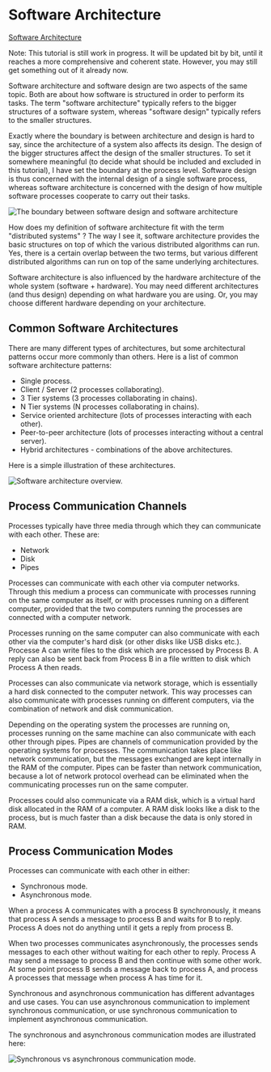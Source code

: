# Software Architecture

[Software Architecture](https://jenkov.com/tutorials/software-architecture/index.html)

Note: This tutorial is still work in progress. It will be updated bit by bit, until it reaches a more comprehensive and coherent state. However, you may still get something out of it already now.

Software architecture and software design are two aspects of the same topic. Both are about how software is structured in order to perform its tasks. The term "software architecture" typically refers to the bigger structures of a software system, whereas "software design" typically refers to the smaller structures.

Exactly where the boundary is between architecture and design is hard to say, since the architecture of a system also affects its design. The design of the bigger structures affect the design of the smaller structures. To set it somewhere meaningful (to decide what should be included and excluded in this tutorial), I have set the boundary at the process level. Software design is thus concerned with the internal design of a single software process, whereas software architecture is concerned with the design of how multiple software processes cooperate to carry out their tasks.

![The boundary between software design and software architecture](https://jenkov.com/images/software-architecture/software-architecture-introduction-1.png)

How does my definition of software architecture fit with the term "distributed systems" ? The way I see it, software architecture provides the basic structures on top of which the various distributed algorithms can run. Yes, there is a certain overlap between the two terms, but various different distributed algorithms can run on top of the same underlying architectures.

Software architecture is also influenced by the hardware architecture of the whole system (software + hardware). You may need different architectures (and thus design) depending on what hardware you are using. Or, you may choose different hardware depending on your architecture.

## Common Software Architectures

There are many different types of architectures, but some architectural patterns occur more commonly than others. Here is a list of common software architecture patterns:

- Single process.
- Client / Server (2 processes collaborating).
- 3 Tier systems (3 processes collaborating in chains).
- N Tier systems (N processes collaborating in chains).
- Service oriented architecture (lots of processes interacting with each other).
- Peer-to-peer architecture (lots of processes interacting without a central server).
- Hybrid architectures - combinations of the above architectures.

Here is a simple illustration of these architectures.

![Software architecture overview.](https://jenkov.com/images/software-architecture/software-architecture-introduction-2.png)

## Process Communication Channels

Processes typically have three media through which they can communicate with each other. These are:

- Network
- Disk
- Pipes

Processes can communicate with each other via computer networks. Through this medium a process can communicate with processes running on the same computer as itself, or with processes running on a different computer, provided that the two computers running the processes are connected with a computer network.

Processes running on the same computer can also communicate with each other via the computer's hard disk (or other disks like USB disks etc.). Processe A can write files to the disk which are processed by Process B. A reply can also be sent back from Process B in a file written to disk which Process A then reads.

Processes can also communicate via network storage, which is essentially a hard disk connected to the computer network. This way processes can also communicate with processes running on different computers, via the combination of network and disk communication.

Depending on the operating system the processes are running on, processes running on the same machine can also communicate with each other through pipes. Pipes are channels of communication provided by the operating systems for processes. The communication takes place like network communication, but the messages exchanged are kept internally in the RAM of the computer. Pipes can be faster than network communication, because a lot of network protocol overhead can be eliminated when the communicating processes run on the same computer.

Processes could also communicate via a RAM disk, which is a virtual hard disk allocated in the RAM of a computer. A RAM disk looks like a disk to the process, but is much faster than a disk because the data is only stored in RAM.

## Process Communication Modes

Processes can communicate with each other in either:

- Synchronous mode.
- Asynchronous mode.

When a process A communicates with a process B synchronously, it means that process A sends a message to process B and waits for B to reply. Process A does not do anything until it gets a reply from process B.

When two processes communicates asynchronously, the processes sends messages to each other without waiting for each other to reply. Process A may send a message to process B and then continue with some other work. At some point process B sends a message back to process A, and process A processes that message when process A has time for it.

Synchronous and asynchronous communication has different advantages and use cases. You can use asynchronous communication to implement synchronous communication, or use synchronous communication to implement asynchronous communication.

The synchronous and asynchronous communication modes are illustrated here:

![Synchronous vs asynchronous communication mode.](https://jenkov.com/images/software-architecture/software-architecture-introduction-3.png)
